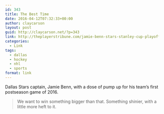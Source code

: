 ```yaml
---
id: 343
title: The Best Time
date: 2016-04-12T07:32:33+00:00
author: claycarson
layout: post
guid: http://claycarson.net/?p=343
link: http://theplayerstribune.com/jamie-benn-stars-stanley-cup-playoff
categories: 
  - Link
tags:
  - dallas
  - hockey
  - nhl
  - sports
format: link
---
```

Dallas Stars captain, Jamie Benn, with a dose of pump up for his team&#8217;s first postseason game of 2016.

> We want to win something bigger than that. Something shinier, with a little more heft to it.